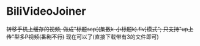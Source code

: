 # BiliVideoJoiner
<del>转移手机上缓存的视频; 做成"标题sep[(集数k-小标题k).flv]模式"; 只支持"up上传"型多P视频(番剧不行)</del>
现在可以了(直接下载带有3的文件即可)
